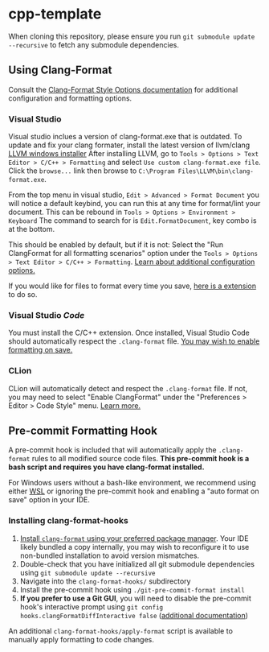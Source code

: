 # cpp-template

When cloning this repository, please ensure you run `git submodule update --recursive` to fetch any submodule dependencies.

## Using Clang-Format
Consult the [Clang-Format Style Options documentation](https://clang.llvm.org/docs/ClangFormatStyleOptions.html) for additional configuration and formatting options.

### Visual Studio
Visual studio inclues a version of clang-format.exe that is outdated. To update and fix your clang formater, install the latest version of llvm/clang
[LLVM windows installer](https://github.com/llvm/llvm-project/releases/download/llvmorg-13.0.0/LLVM-13.0.0-win64.exe)
After installing LLVM, go to `Tools > Options > Text Editor > C/C++ > Formatting` and select `Use custom clang-format.exe file`. Click the `browse...` link then browse to `C:\Program Files\LLVM\bin\clang-format.exe`. 

From the top menu in visual studio, `Edit > Advanced > Format Document` you will notice a default keybind, you can run this at any time for format/lint your document. This can be rebound in `Tools > Options > Environment > Keyboard` The command to search for is `Edit.FormatDocument`, key combo is at the bottom.

This should be enabled by default, but if it is not:
Select the "Run ClangFormat for all formatting scenarios" option under the `Tools > Options > Text Editor > C/C++ > Formatting`. [Learn about additional configuration options.](https://devblogs.microsoft.com/cppblog/clangformat-support-in-visual-studio-2017-15-7-preview-1/#tools-options-configuration)

If you would like for files to format every time you save, [here is a extension](https://marketplace.visualstudio.com/items?itemName=mynkow.FormatdocumentonSave) to do so.

### Visual Studio _Code_
You must install the C/C++ extension. Once installed, Visual Studio Code should automatically respect the `.clang-format` file. [You may wish to enable formatting on save.](https://code.visualstudio.com/docs/cpp/cpp-ide#_code-formatting)

### CLion
CLion will automatically detect and respect the `.clang-format` file. If not, you may need to select "Enable ClangFormat" under the "Preferences > Editor > Code Style" menu. [Learn more.](https://www.jetbrains.com/help/clion/clangformat-as-alternative-formatter.html#clion-support)

## Pre-commit Formatting Hook
A pre-commit hook is included that will automatically apply the `.clang-format` rules to all modified source code files. **This pre-commit hook is a bash script and requires you have clang-format installed.**

For Windows users without a bash-like environment, we recommend using either [WSL](https://docs.microsoft.com/en-us/windows/wsl/install) or ignoring the pre-commit hook and enabling a "auto format on save" option in your IDE.

### Installing clang-format-hooks
1. [Install `clang-format` using your preferred package manager](https://github.com/barisione/clang-format-hooks#dependencies). Your IDE likely bundled a copy internally, you may wish to reconfigure it to use non-bundled installation to avoid version mismatches.
1. Double-check that you have initialized all git submodule dependencies using `git submodule update --recursive`
1. Navigate into the `clang-format-hooks/` subdirectory
1. Install the pre-commit hook using `./git-pre-commit-format install`
1. **If you prefer to use a Git GUI**, you will need to disable the pre-commit hook's interactive prompt using `git config hooks.clangFormatDiffInteractive false` ([additional documentation](https://github.com/barisione/clang-format-hooks#using-the-pre-commit-hook))

An additional `clang-format-hooks/apply-format` script is available to manually apply formatting to code changes.
